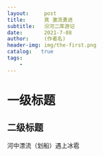 ```yaml
---
layout:     post
title:      真 激流勇进
subtitle:   汾河二库游记
date:       2021-7-08
author:     (作者名)
header-img: img/the-first.png
catalog:   true
tags:
    - 
---
```

# 一级标题
## 二级标题
河中漂流（划船）遇上冰雹
